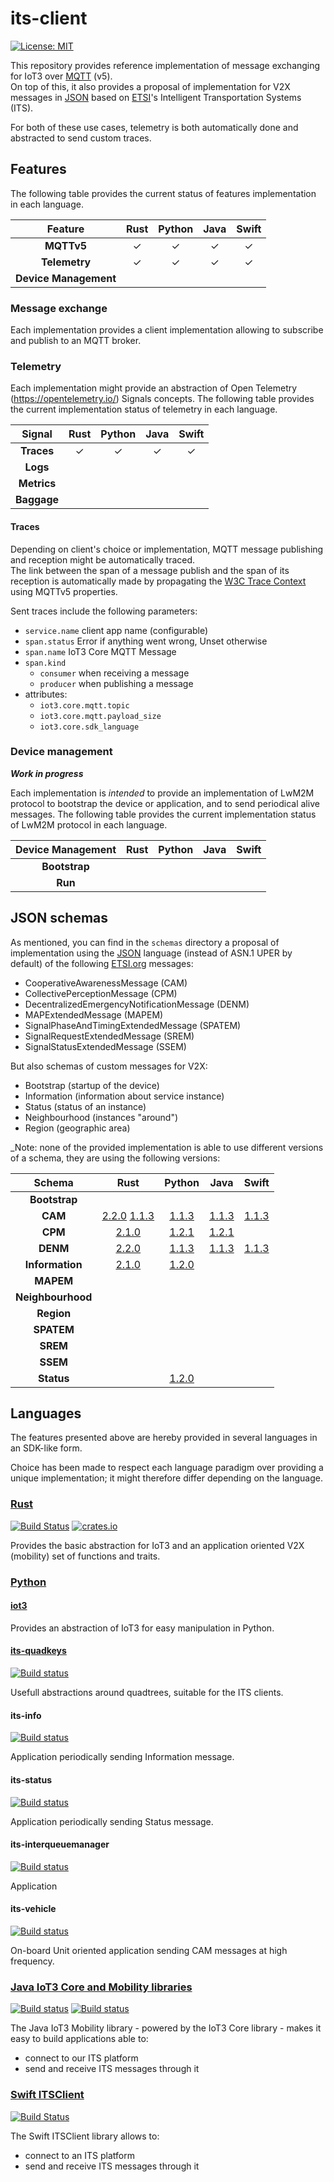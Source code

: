 its-client
==========

[![License: MIT](https://img.shields.io/badge/License-MIT-yellow.svg)](https://opensource.org/licenses/MIT)

This repository provides reference implementation of message exchanging for IoT3 over [MQTT][1] (v5).\
On top of this, it also provides a proposal of implementation for V2X messages in [JSON][2] based on [ETSI][3]'s
Intelligent Transportation Systems (ITS).

For both of these use cases, telemetry is both automatically done and abstracted to send custom traces.

Features
--------
The following table provides the current status of features implementation in each language.

|        Feature        | Rust | Python | Java | Swift |
|:---------------------:|:----:|:------:|:----:|:-----:|
|      **MQTTv5**       |  ✓   |   ✓    |  ✓   |   ✓   |
|     **Telemetry**     |  ✓   |   ✓    |  ✓   |   ✓   |
| **Device Management** |      |        |      |       |

### Message exchange

Each implementation provides a client implementation allowing to subscribe and publish to an MQTT broker.

### Telemetry

Each implementation might provide an abstraction of Open Telemetry (https://opentelemetry.io/) Signals concepts.
The following table provides the current implementation status of telemetry in each language.

|   Signal    | Rust | Python | Java | Swift |
|:-----------:|:----:|:------:|:----:|:-----:|
| **Traces**  |  ✓   |   ✓    |  ✓   |   ✓   |
|  **Logs**   |      |        |      |       |
| **Metrics** |      |        |      |       |
| **Baggage** |      |        |      |       |

#### Traces

Depending on client's choice or implementation, MQTT message publishing and reception might be automatically traced.\
The link between the span of a message publish and the span of its reception is automatically made
by propagating the [W3C Trace Context][12] using MQTTv5 properties.

Sent traces include the following parameters:

- `service.name` client app name (configurable)
- `span.status` Error if anything went wrong, Unset otherwise
- `span.name` IoT3 Core MQTT Message
- `span.kind`
    - `consumer` when receiving a message
    - `producer` when publishing a message
- attributes:
    - `iot3.core.mqtt.topic`
    - `iot3.core.mqtt.payload_size`
    - `iot3.core.sdk_language`

### Device management

_**Work in progress**_

Each implementation is _intended_ to provide an implementation of LwM2M protocol to bootstrap the device or application,
and to send periodical alive messages.
The following table provides the current implementation status of LwM2M protocol in each language.

| Device Management | Rust | Python | Java | Swift |
|:-----------------:|:----:|:------:|:----:|:-----:|
|   **Bootstrap**   |      |        |      |       |
|      **Run**      |      |        |      |       |

JSON schemas
------------

As mentioned, you can find in the `schemas` directory a proposal of implementation using the [JSON][2] language
(instead of ASN.1 UPER by default) of the following [ETSI.org][3] messages:

- CooperativeAwarenessMessage (CAM)
- CollectivePerceptionMessage (CPM)
- DecentralizedEmergencyNotificationMessage (DENM)
- MAPExtendedMessage (MAPEM)
- SignalPhaseAndTimingExtendedMessage (SPATEM)
- SignalRequestExtendedMessage (SREM)
- SignalStatusExtendedMessage (SSEM)

But also schemas of custom messages for V2X:

- Bootstrap (startup of the device)
- Information (information about service instance)
- Status (status of an instance)
- Neighbourhood (instances "around")
- Region (geographic area)

_Note: none of the provided implementation is able to use different versions of a schema,
they are using the following versions:

|      Schema       |                                        Rust                                         |                          Python                           |                    Java                     |                   Swift                     |
|:-----------------:|:-----------------------------------------------------------------------------------:|:---------------------------------------------------------:|:-------------------------------------------:|:-------------------------------------------:|
|   **Bootstrap**   |                                                                                     |                                                           |                                             |                                             |
|      **CAM**      | [2.2.0](schema/cam/cam_schema_2-2-0.json) [1.1.3](schema/cam/cam_schema_1-1-3.json) |         [1.1.3](schema/cam/cam_schema_1-1-3.json)         |  [1.1.3](schema/cam/cam_schema_1-1-3.json)  |  [1.1.3](schema/cam/cam_schema_1-1-3.json)  |
|      **CPM**      |                      [2.1.0](schema/cpm/cpm_schema_2-1-0.json)                      |         [1.2.1](schema/cpm/cpm_schema_1-2-1.json)         |  [1.2.1](schema/cpm/cpm_schema_1-2-1.json)  |                                             |
|     **DENM**      |                     [2.2.0](schema/denm/denm_schema_2-2-0.json)                     |        [1.1.3](schema/denm/denm_schema_1-1-3.json)        | [1.1.3](schema/denm/denm_schema_1-1-3.json) | [1.1.3](schema/denm/denm_schema_1-1-3.json) |
|  **Information**  |              [2.1.0](schema/information/information_schema_2-1-0.json)              | [1.2.0](schema/information/information_schema_1-2-0.json) |                                             |                                             |
|     **MAPEM**     |                                                                                     |                                                           |                                             |                                             |
| **Neighbourhood** |                                                                                     |                                                           |                                             |                                             |
|    **Region**     |                                                                                     |                                                           |                                             |                                             |
|    **SPATEM**     |                                                                                     |                                                           |                                             |                                             |
|     **SREM**      |                                                                                     |                                                           |                                             |                                             |
|     **SSEM**      |                                                                                     |                                                           |                                             |                                             |
|    **Status**     |                                                                                     |      [1.2.0](schema/status/status_schema_1-2-0.json)      |                                             |                                             |

Languages
---------

The features presented above are hereby provided in several languages in an SDK-like form.

Choice has been made to respect each language paradigm over providing a unique implementation;
it might therefore differ depending on the language.

### [Rust](rust/README.md)

[![Build Status](https://github.com/Orange-OpenSource/its-client/workflows/Rust/badge.svg)][4]
[![crates.io](https://img.shields.io/crates/v/libits-client)](https://crates.io/crates/libits-client)

Provides the basic abstraction for IoT3 and an application oriented V2X (mobility) set of functions and traits.

### [Python](python/README.md)

#### [iot3](python/iot3/README.md)

Provides an abstraction of IoT3 for easy manipulation in Python.

#### [its-quadkeys](python/its-quadkeys/README)

[![Build status](https://github.com/Orange-OpenSource/its-client/actions/workflows/python_its-quadkeys.yml/badge.svg)][5]

Usefull abstractions around quadtrees, suitable for the ITS clients.

#### its-info

[![Build status](https://github.com/Orange-OpenSource/its-client/actions/workflows/python_its-info.yml/badge.svg)][6]

Application periodically sending Information message.

#### its-status

[![Build status](https://github.com/Orange-OpenSource/its-client/actions/workflows/python_its-status.yml/badge.svg)][7]

Application periodically sending Status message.

#### its-interqueuemanager

[![Build status](https://github.com/Orange-OpenSource/its-client/actions/workflows/python_its-iqm.yml/badge.svg)][8]

Application

#### its-vehicle

[![Build status](https://github.com/Orange-OpenSource/its-client/actions/workflows/python_its-vehicle.yml/badge.svg)][9]

On-board Unit oriented application sending CAM messages at high frequency.

### [Java IoT3 Core and Mobility libraries](java/iot3/README.md)

[![Build status](https://github.com/Orange-OpenSource/its-client/actions/workflows/java_iot3-core.yml/badge.svg)][10]
[![Build status](https://github.com/Orange-OpenSource/its-client/actions/workflows/java_iot3-mobility.yml/badge.svg)][11]

The Java IoT3 Mobility library - powered by the IoT3 Core library - makes it easy to build applications able to:

- connect to our ITS platform
- send and receive ITS messages through it

### [Swift ITSClient](swift/README.md)

[![Build Status](https://github.com/Orange-OpenSource/its-client/workflows/Swift%20ITSClient/badge.svg)][13]

The Swift ITSClient library allows to:

- connect to an ITS platform
- send and receive ITS messages through it

[1]: https://mqtt.org/

[2]: https://www.json.org

[3]: https://www.etsi.org/committee/its

[4]: https://github.com/Orange-OpenSource/its-client/actions/workflows/rust.yml

[5]: https://github.com/Orange-OpenSource/its-client/actions/workflows/python_its-quadkeys.yml

[6]: https://github.com/Orange-OpenSource/its-client/actions/workflows/python_its-info.yml

[7]: https://github.com/Orange-OpenSource/its-client/actions/workflows/python_its-status.yml

[8]: https://github.com/Orange-OpenSource/its-client/actions/workflows/python_its-iqm.yml

[9]: https://github.com/Orange-OpenSource/its-client/actions/workflows/python_its-vehicle.yml

[10]: https://github.com/Orange-OpenSource/its-client/actions/workflows/java_iot3-core.yml

[11]: https://github.com/Orange-OpenSource/its-client/actions/workflows/java_iot3-mobility.yml

[12]: https://www.w3.org/TR/trace-context/

[13]: https://github.com/Orange-OpenSource/its-client/actions/workflows/swift.yml
